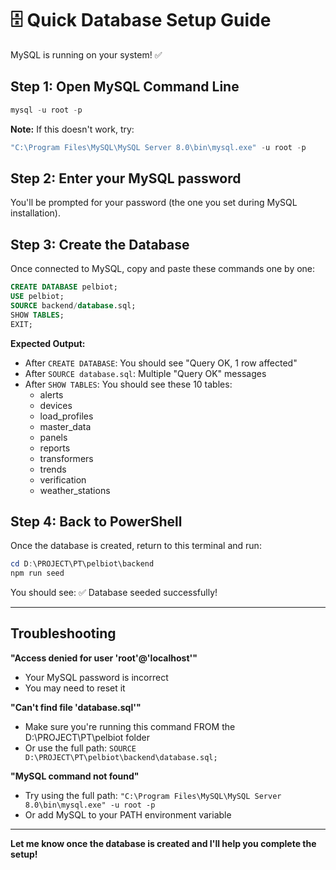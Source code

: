 # 🗄️ Quick Database Setup Guide

MySQL is running on your system! ✅

## Step 1: Open MySQL Command Line

```powershell
mysql -u root -p
```

**Note:** If this doesn't work, try:
```powershell
"C:\Program Files\MySQL\MySQL Server 8.0\bin\mysql.exe" -u root -p
```

## Step 2: Enter your MySQL password

You'll be prompted for your password (the one you set during MySQL installation).

## Step 3: Create the Database

Once connected to MySQL, copy and paste these commands one by one:

```sql
CREATE DATABASE pelbiot;
USE pelbiot;
SOURCE backend/database.sql;
SHOW TABLES;
EXIT;
```

**Expected Output:**
- After `CREATE DATABASE`: You should see "Query OK, 1 row affected"
- After `SOURCE database.sql`: Multiple "Query OK" messages
- After `SHOW TABLES`: You should see these 10 tables:
  - alerts
  - devices
  - load_profiles
  - master_data
  - panels
  - reports
  - transformers
  - trends
  - verification
  - weather_stations

## Step 4: Back to PowerShell

Once the database is created, return to this terminal and run:

```powershell
cd D:\PROJECT\PT\pelbiot\backend
npm run seed
```

You should see: ✅ Database seeded successfully!

---

## Troubleshooting

**"Access denied for user 'root'@'localhost'"**
- Your MySQL password is incorrect
- You may need to reset it

**"Can't find file 'database.sql'"**
- Make sure you're running this command FROM the D:\PROJECT\PT\pelbiot folder
- Or use the full path: `SOURCE D:\PROJECT\PT\pelbiot\backend\database.sql;`

**"MySQL command not found"**
- Try using the full path: `"C:\Program Files\MySQL\MySQL Server 8.0\bin\mysql.exe" -u root -p`
- Or add MySQL to your PATH environment variable

---

**Let me know once the database is created and I'll help you complete the setup!**
